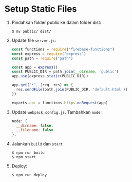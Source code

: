 # Setup Static Files

1. Pindahkan folder public ke dalam folder dist:
    ```
    $ mv public/ dist/ 
    ```
2. Update file `server.js`:
    ```js
    const functions = require("firebase-functions")
    const express = require("express")
    const path = require("path")

    const app = express()
    const PUBLIC_DIR = path.join(__dirname, 'public')
    app.use(express.static(PUBLIC_DIR))

    app.get("*", (req, res) => {
      res.sendFile(path.join(PUBLIC_DIR, 'default.html'))
    })

    exports.api = functions.https.onRequest(app)
    ```
3. Update `webpack.config.js`. Tambahkan `node`:
    ```js
    node: {
      __dirname: false,
      __filename: false
    },
    ```
4. Jalankan `build` dan `start`
    ```
    $ npm run build
    $ npm start
    ```
5. Deploy:
    ```
    $ npm run deploy
    ```
